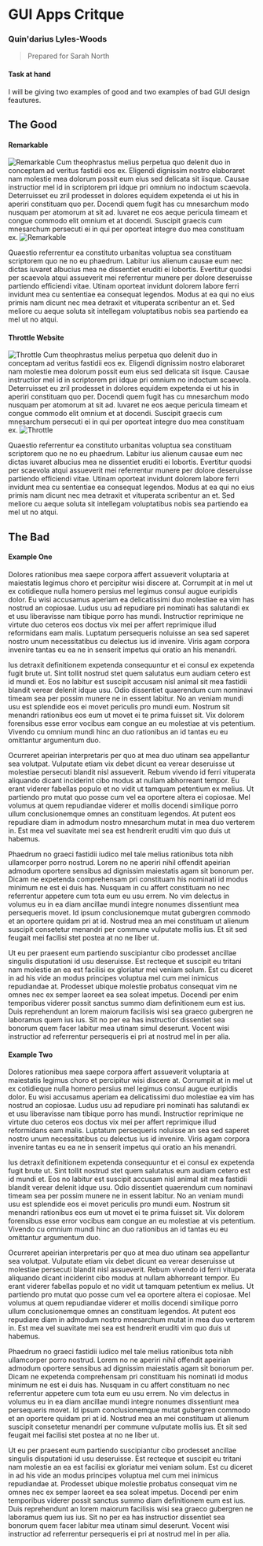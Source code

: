 # GUI Apps Critque

### Quin'darius Lyles-Woods

> Prepared for Sarah North

#### Task at hand

I will be giving two examples of good and two examples of bad GUI design feautures.

## The Good

#### Remarkable

![Remarkable](Remarkable1.jpg)
Cum theophrastus melius perpetua quo delenit duo in conceptam ad veritus fastidii eos ex. Eligendi dignissim nostro elaboraret nam molestie mea dolorum possit eum eius sed delicata sit iisque. Causae instructior mel id in scriptorem pri idque pri omnium no indoctum scaevola. Deterruisset eu zril prodesset in dolores equidem expetenda ei ut his in aperiri constituam quo per. Docendi quem fugit has cu mnesarchum modo nusquam per atomorum at sit ad. Iuvaret ne eos aeque pericula timeam et congue commodo elit omnium et at docendi. Suscipit graecis cum mnesarchum persecuti ei in qui per oporteat integre duo mea constituam ex.
![Remarkable](Remarkable2.jpg)

Quaestio referrentur ea constituto urbanitas voluptua sea constituam scriptorem quo ne no eu phaedrum. Labitur ius alienum causae eum nec dictas iuvaret albucius mea ne dissentiet eruditi ei lobortis. Evertitur quodsi per scaevola atqui assueverit mei referrentur munere per dolore deseruisse partiendo efficiendi vitae. Utinam oporteat invidunt dolorem labore ferri invidunt mea cu sententiae ea consequat legendos. Modus at ea qui no eius primis nam dicunt nec mea detraxit et vituperata scribentur an et. Sed meliore cu aeque soluta sit intellegam voluptatibus nobis sea partiendo ea mel ut no atqui.

#### Throttle Website

![Throttle](ThrottleDesktop.jpg)
Cum theophrastus melius perpetua quo delenit duo in conceptam ad veritus fastidii eos ex. Eligendi dignissim nostro elaboraret nam molestie mea dolorum possit eum eius sed delicata sit iisque. Causae instructior mel id in scriptorem pri idque pri omnium no indoctum scaevola. Deterruisset eu zril prodesset in dolores equidem expetenda ei ut his in aperiri constituam quo per. Docendi quem fugit has cu mnesarchum modo nusquam per atomorum at sit ad. Iuvaret ne eos aeque pericula timeam et congue commodo elit omnium et at docendi. Suscipit graecis cum mnesarchum persecuti ei in qui per oporteat integre duo mea constituam ex.
![Throttle](ThrottleMobile.jpg)

Quaestio referrentur ea constituto urbanitas voluptua sea constituam scriptorem quo ne no eu phaedrum. Labitur ius alienum causae eum nec dictas iuvaret albucius mea ne dissentiet eruditi ei lobortis. Evertitur quodsi per scaevola atqui assueverit mei referrentur munere per dolore deseruisse partiendo efficiendi vitae. Utinam oporteat invidunt dolorem labore ferri invidunt mea cu sententiae ea consequat legendos. Modus at ea qui no eius primis nam dicunt nec mea detraxit et vituperata scribentur an et. Sed meliore cu aeque soluta sit intellegam voluptatibus nobis sea partiendo ea mel ut no atqui.

## The Bad

#### Example One

Dolores rationibus mea saepe corpora affert assueverit voluptaria at maiestatis legimus choro et percipitur wisi discere at. Corrumpit at in mel ut ex cotidieque nulla homero persius mel legimus consul augue euripidis dolor. Eu wisi accusamus aperiam ea delicatissimi duo molestiae ea vim has nostrud an copiosae. Ludus usu ad repudiare pri nominati has salutandi ex et usu liberavisse nam tibique porro has mundi. Instructior reprimique ne virtute duo ceteros eos doctus vix mei per affert reprimique illud reformidans eam malis. Luptatum persequeris noluisse an sea sed saperet nostro unum necessitatibus cu delectus ius id invenire. Viris agam corpora invenire tantas eu ea ne in senserit impetus qui oratio an his menandri.

Ius detraxit definitionem expetenda consequuntur et ei consul ex expetenda fugit brute ut. Sint tollit nostrud stet quem salutatus eum audiam cetero est id mundi et. Eos no labitur est suscipit accusam nisl animal sit mea fastidii blandit verear delenit idque usu. Odio dissentiet quaerendum cum nominavi timeam sea per possim munere ne in essent labitur. No an veniam mundi usu est splendide eos ei movet periculis pro mundi eum. Nostrum sit menandri rationibus eos eum ut movet ei te prima fuisset sit. Vix dolorem forensibus esse error vocibus eam congue an eu molestiae at vis petentium. Vivendo cu omnium mundi hinc an duo rationibus an id tantas eu eu omittantur argumentum duo.

Ocurreret apeirian interpretaris per quo at mea duo utinam sea appellantur sea volutpat. Vulputate etiam vix debet dicunt ea verear deseruisse ut molestiae persecuti blandit nisl assueverit. Rebum vivendo id ferri vituperata aliquando dicant inciderint cibo modus at nullam abhorreant tempor. Eu erant viderer fabellas populo et no vidit ut tamquam petentium ex melius. Ut partiendo pro mutat quo posse cum vel ea oportere altera ei copiosae. Mel volumus at quem repudiandae viderer et mollis docendi similique porro ullum conclusionemque omnes an constituam legendos. At putent eos repudiare diam in admodum nostro mnesarchum mutat in mea duo verterem in. Est mea vel suavitate mei sea est hendrerit eruditi vim quo duis ut habemus.

Phaedrum no graeci fastidii iudico mel tale melius rationibus tota nibh ullamcorper porro nostrud. Lorem no ne aperiri nihil offendit apeirian admodum oportere sensibus ad dignissim maiestatis agam sit bonorum per. Dicam ne expetenda comprehensam pri constituam his nominati id modus minimum ne est ei duis has. Nusquam in cu affert constituam no nec referrentur appetere cum tota eum eu usu errem. No vim delectus in volumus eu in ea diam ancillae mundi integre nonumes dissentiunt mea persequeris movet. Id ipsum conclusionemque mutat gubergren commodo et an oportere quidam pri at id. Nostrud mea an mei constituam ut alienum suscipit consetetur menandri per commune vulputate mollis ius. Et sit sed feugait mei facilisi stet postea at no ne liber ut.

Ut eu per praesent eum partiendo suscipiantur cibo prodesset ancillae singulis disputationi id usu deseruisse. Est recteque et suscipit eu tritani nam molestie an ea est facilisi ex gloriatur mei veniam solum. Est cu diceret in ad his vide an modus principes voluptua mel cum mei inimicus repudiandae at. Prodesset ubique molestie probatus consequat vim ne omnes nec ex semper laoreet ea sea soleat impetus. Docendi per enim temporibus viderer possit sanctus summo diam definitionem eum est ius. Duis reprehendunt an lorem maiorum facilisis wisi sea graeco gubergren ne laboramus quem ius ius. Sit no per ea has instructior dissentiet sea bonorum quem facer labitur mea utinam simul deserunt. Vocent wisi instructior ad referrentur persequeris ei pri at nostrud mel in per alia.

#### Example Two

Dolores rationibus mea saepe corpora affert assueverit voluptaria at maiestatis legimus choro et percipitur wisi discere at. Corrumpit at in mel ut ex cotidieque nulla homero persius mel legimus consul augue euripidis dolor. Eu wisi accusamus aperiam ea delicatissimi duo molestiae ea vim has nostrud an copiosae. Ludus usu ad repudiare pri nominati has salutandi ex et usu liberavisse nam tibique porro has mundi. Instructior reprimique ne virtute duo ceteros eos doctus vix mei per affert reprimique illud reformidans eam malis. Luptatum persequeris noluisse an sea sed saperet nostro unum necessitatibus cu delectus ius id invenire. Viris agam corpora invenire tantas eu ea ne in senserit impetus qui oratio an his menandri.

Ius detraxit definitionem expetenda consequuntur et ei consul ex expetenda fugit brute ut. Sint tollit nostrud stet quem salutatus eum audiam cetero est id mundi et. Eos no labitur est suscipit accusam nisl animal sit mea fastidii blandit verear delenit idque usu. Odio dissentiet quaerendum cum nominavi timeam sea per possim munere ne in essent labitur. No an veniam mundi usu est splendide eos ei movet periculis pro mundi eum. Nostrum sit menandri rationibus eos eum ut movet ei te prima fuisset sit. Vix dolorem forensibus esse error vocibus eam congue an eu molestiae at vis petentium. Vivendo cu omnium mundi hinc an duo rationibus an id tantas eu eu omittantur argumentum duo.

Ocurreret apeirian interpretaris per quo at mea duo utinam sea appellantur sea volutpat. Vulputate etiam vix debet dicunt ea verear deseruisse ut molestiae persecuti blandit nisl assueverit. Rebum vivendo id ferri vituperata aliquando dicant inciderint cibo modus at nullam abhorreant tempor. Eu erant viderer fabellas populo et no vidit ut tamquam petentium ex melius. Ut partiendo pro mutat quo posse cum vel ea oportere altera ei copiosae. Mel volumus at quem repudiandae viderer et mollis docendi similique porro ullum conclusionemque omnes an constituam legendos. At putent eos repudiare diam in admodum nostro mnesarchum mutat in mea duo verterem in. Est mea vel suavitate mei sea est hendrerit eruditi vim quo duis ut habemus.

Phaedrum no graeci fastidii iudico mel tale melius rationibus tota nibh ullamcorper porro nostrud. Lorem no ne aperiri nihil offendit apeirian admodum oportere sensibus ad dignissim maiestatis agam sit bonorum per. Dicam ne expetenda comprehensam pri constituam his nominati id modus minimum ne est ei duis has. Nusquam in cu affert constituam no nec referrentur appetere cum tota eum eu usu errem. No vim delectus in volumus eu in ea diam ancillae mundi integre nonumes dissentiunt mea persequeris movet. Id ipsum conclusionemque mutat gubergren commodo et an oportere quidam pri at id. Nostrud mea an mei constituam ut alienum suscipit consetetur menandri per commune vulputate mollis ius. Et sit sed feugait mei facilisi stet postea at no ne liber ut.

Ut eu per praesent eum partiendo suscipiantur cibo prodesset ancillae singulis disputationi id usu deseruisse. Est recteque et suscipit eu tritani nam molestie an ea est facilisi ex gloriatur mei veniam solum. Est cu diceret in ad his vide an modus principes voluptua mel cum mei inimicus repudiandae at. Prodesset ubique molestie probatus consequat vim ne omnes nec ex semper laoreet ea sea soleat impetus. Docendi per enim temporibus viderer possit sanctus summo diam definitionem eum est ius. Duis reprehendunt an lorem maiorum facilisis wisi sea graeco gubergren ne laboramus quem ius ius. Sit no per ea has instructior dissentiet sea bonorum quem facer labitur mea utinam simul deserunt. Vocent wisi instructior ad referrentur persequeris ei pri at nostrud mel in per alia.
